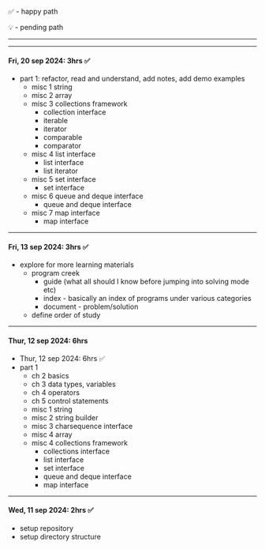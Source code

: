✅ - happy path

💡 - pending path

------------------------------------------------------

------------------------------------------------------

#### Fri, 20 sep 2024: 3hrs ✅
- part 1: refactor, read and understand, add notes, add demo examples
  - misc 1 string
  - misc 2 array
  - misc 3 collections framework
    - collection interface
    - iterable
    - iterator
    - comparable
    - comparator
  - misc 4 list interface
    - list interface
    - list iterator
  - misc 5 set interface
    - set interface
  - misc 6 queue and deque interface
    - queue and deque interface
  - misc 7 map interface
    - map interface

------------------------------------------------------
#### Fri, 13 sep 2024: 3hrs ✅
- explore for more learning materials
    - program creek
        - guide (what all should I know before jumping into solving mode etc)
        - index - basically an index of programs under various categories
        - document - problem/solution
    - define order of study

------------------------------------------------------
#### Thur, 12 sep 2024: 6hrs 
- Thur, 12 sep 2024: 6hrs ✅
- part 1
    - ch 2 basics
    - ch 3 data types, variables
    - ch 4 operators
    - ch 5 control statements
    - misc 1 string
    - misc 2 string builder
    - misc 3 charsequence interface
    - misc 4 array
    - misc 4 collections framework
        - collections interface
        - list interface
        - set interface
        - queue and deque interface
        - map interface
------------------------------------------------------
#### Wed, 11 sep 2024: 2hrs ✅
- setup repository
- setup directory structure